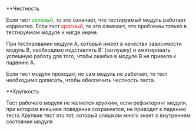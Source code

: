 **Честность

Если тест <span style="color:#00aa00">зеленый</span>, то это означает, что тестируемый модуль работает корректно.
Если тест <span style="color:ff0000">красный</span>, то это означает, что проблемы *только* в тестируемом модуле и нигде иначе.

При тестировании модуля А, который имеет в качестви зависимости модуль В, необходимо подставлять В' (заглушку) и имитировать успешную работу для того, чтобы ошибка в модуле В не привела к падению А.

Если тест модуля проходит, но сам модуль не работает, то тест необходимо дописать, чтобы обеспечить честность теста.



**Хрупкость

Тест рабочего модуля не является хрупким, если рефакторинг модуля, при котором внешнее поведение сохраняется, не приводит к падению теста
Хрупкие тест это тот, который слишком много знает о внутреннем состоянии модуля